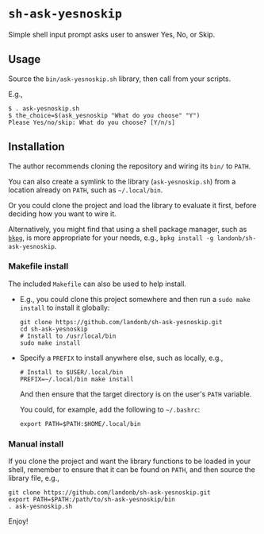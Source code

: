 # `sh-ask-yesnoskip`

Simple shell input prompt asks user to answer Yes, No, or Skip.

## Usage

Source the `bin/ask-yesnoskip.sh` library, then call from your scripts.

E.g.,

  ```shell
  $ . ask-yesnoskip.sh
  $ the_choice=$(ask_yesnoskip "What do you choose" "Y")
  Please Yes/no/skip: What do you choose? [Y/n/s]
  ```

## Installation

The author recommends cloning the repository and wiring its `bin/` to `PATH`.

You can also create a symlink to the library (`ask-yesnoskip.sh`) from a location
already on `PATH`, such as `~/.local/bin`.

Or you could clone the project and load the library to evaluate it first,
before deciding how you want to wire it.

Alternatively, you might find that using a shell package manager, such as
[`bkpg`](https://github.com/bpkg/bpkg),
is more appropriate for your needs, e.g.,
`bpkg install -g landonb/sh-ask-yesnoskip`.

### Makefile install

The included `Makefile` can also be used to help install.

- E.g., you could clone this project somewhere and
  then run a `sudo make install` to install it globally:

  ```shell
  git clone https://github.com/landonb/sh-ask-yesnoskip.git
  cd sh-ask-yesnoskip
  # Install to /usr/local/bin
  sudo make install
  ```

- Specify a `PREFIX` to install anywhere else, such as locally, e.g.,

  ```shell
  # Install to $USER/.local/bin
  PREFIX=~/.local/bin make install
  ```

  And then ensure that the target directory is on the user's `PATH` variable.

  You could, for example, add the following to `~/.bashrc`:

  ```shell
  export PATH=$PATH:$HOME/.local/bin
  ```

### Manual install

If you clone the project and want the library functions to be
loaded in your shell, remember to ensure that it can be found
on `PATH`, and then source the library file, e.g.,

  ```shell
  git clone https://github.com/landonb/sh-ask-yesnoskip.git
  export PATH=$PATH:/path/to/sh-ask-yesnoskip/bin
  . ask-yesnoskip.sh
  ```

Enjoy!

